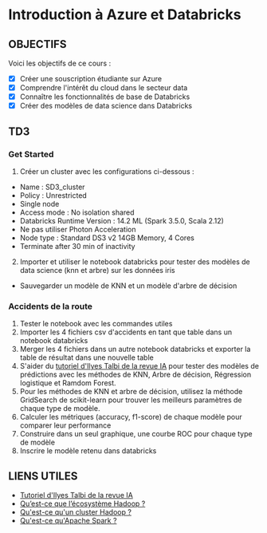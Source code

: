 # Introduction à Azure et Databricks

## OBJECTIFS

Voici les objectifs de ce cours :
- [x] Créer une souscription étudiante sur Azure
- [x] Comprendre l'intérêt du cloud dans le secteur data
- [x] Connaître les fonctionnalités de base de Databricks
- [x] Créer des modèles de data science dans Databricks

## TD3

### Get Started

1. Créer un cluster avec les configurations ci-dessous :
- Name : SD3_cluster
- Policy : Unrestricted
- Single node
- Access mode : No isolation shared
- Databricks Runtime Version : 14.2 ML (Spark 3.5.0, Scala 2.12)
- Ne pas utiliser Photon Acceleration
- Node type : Standard DS3 v2 14GB Memory, 4 Cores
- Terminate after 30 min of inactivity
   
2. Importer et utiliser le notebook databricks pour tester des modèles de data science (knn et arbre) sur les données iris
- Sauvegarder un modèle de KNN et un modèle d'arbre de décision

### Accidents de la route

1. Tester le notebook avec les commandes utiles
2. Importer les 4 fichiers csv d'accidents en tant que table dans un notebook databricks
3. Merger les 4 fichiers dans un autre notebook databricks et exporter la table de résultat dans une nouvelle table
4. S'aider du [tutoriel d'Ilyes Talbi de la revue IA](https://larevueia.fr/xgboost-vs-random-forest-predire-la-gravite-dun-accident-de-la-route/) pour tester des modèles de prédictions avec les méthodes de KNN, Arbre de décision, Régression logistique et Ramdom Forest.
5.  Pour les méthodes de KNN et arbre de décision, utilisez la méthode GridSearch de scikit-learn pour trouver les meilleurs paramètres de chaque type de modèle.
6. Calculer les métriques (accuracy, f1-score) de chaque modèle pour comparer leur performance
7. Construire dans un seul graphique, une courbe ROC pour chaque type de modèle
8.  Inscrire le modèle retenu dans databricks

## LIENS UTILES

- [Tutoriel d'Ilyes Talbi de la revue IA](https://larevueia.fr/xgboost-vs-random-forest-predire-la-gravite-dun-accident-de-la-route/)
- [Qu’est-ce que l’écosystème Hadoop ?](https://www.databricks.com/fr/glossary/hadoop-ecosystem)
- [Qu'est-ce qu'un cluster Hadoop ?](https://www.databricks.com/fr/glossary/hadoop-cluster)
- [Qu'est-ce qu'Apache Spark ?](https://www.databricks.com/fr/glossary/what-is-apache-spark)
